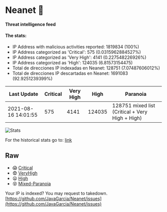 # Neanet :hocho:
#### Threat intelligence feed
#### The stats:

- IP Address with malicious activities reported: 1819834 (100%)
- IP Address categorized as 'Critical':  575 (0.0315962884527%)
- IP Address categorized as 'Very High':  4141 (0.227548226926%)
- IP Address categorized as 'High':  124035 (6.81573154475)
- Total de direcciones IP indexadas en Neanet:  128751 (7.07487606012%)
- Total de direcciones IP descartadas en Neanet:  1691083 (92.9251239399%)

| Last Update | Critical | Very High | High | Paranoia |
| --- | --- | --- | --- | --- |
| 2021-08-16 14:01:55 | 575 | 4141 | 124035 | 128751 mixed list (Critical + Very High + High)|

![Stats](https://docs.google.com/spreadsheets/d/e/2PACX-1vSnaNMIXVabIpDJjufMlzH7poXnshF3mgd8Is1g9ytUEzVsP5my4Trn8f-xkoLLQ38xpL3HtmUexLo6/pubchart?oid=501124687&format=image)

For the historical stats go to: [link](/stats.csv)
## Raw
- :scream: [Critical](https://raw.githubusercontent.com/JavaGarcia/Neanet/master/blacklists/neanet_critical.txt)
- :fearful: [VeryHigh](https://raw.githubusercontent.com/JavaGarcia/Neanet/master/blacklists/neanet_veryHigh.txtt)
- :frowning: [High](https://raw.githubusercontent.com/JavaGarcia/Neanet/master/blacklists/neanet_high.txt)
- :dizzy_face: [Mixed-Paranoia](https://raw.githubusercontent.com/JavaGarcia/Neanet/master/blacklists/neanet_all.txt)


Your IP is indexed? You may request to takedown. [https://github.com/JavaGarcia/Neanet/issues](https://github.com/JavaGarcia/Neanet/issues)

































































































































































































































































































































































































































































































































































































































































































































































































































































































































































































































































































































































































































































































































































































































































































































































































































































































































































































































































































































































































































































































































































































































































































































































































































































































































































































































































































































































































































































































































































































































































































































































































































































































































































































































































































































































































































































































































































































































































































































































































































































































































































































































































































































































































































































































































































































































































































































































































































































































































































































































































































































































































































































































































































































































































































































































































































































































































































































































































































































































































































































































































































































































































































































































































































































































































































































































































































































































































































































































































































































































































































































































































































































































































































































































































































































































































































































































































































































































































































































































































































































































































































































































































































































































































